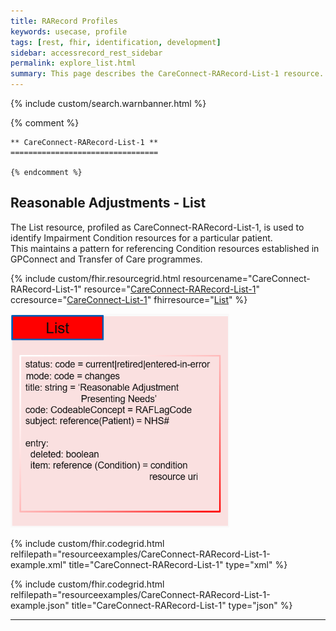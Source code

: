 ```yaml
---
title: RARecord Profiles
keywords: usecase, profile
tags: [rest, fhir, identification, development]
sidebar: accessrecord_rest_sidebar
permalink: explore_list.html
summary: This page describes the CareConnect-RARecord-List-1 resource. This organises and identifies CareConnect-RARecord-Condition-1 resources recording Impairments within the FHIR&reg; Reasonable Adjustments API.
---
```

{% include custom/search.warnbanner.html %}

{% comment %}

    ** CareConnect-RARecord-List-1 **
    =================================

    {% endcomment %}

## Reasonable Adjustments - List ##

The List resource, profiled as CareConnect-RARecord-List-1, is used to identify Impairment Condition resources for a particular patient.  
This maintains a pattern for referencing Condition resources established in GPConnect and Transfer of Care programmes.

{% include custom/fhir.resourcegrid.html
resourcename="CareConnect-RARecord-List-1"
resource="[CareConnect-RARecord-List-1](https://fhir.nhs.uk/STU3/StructureDefinition/CareConnect-RARecord-List-1/_history/0.0.5)"
ccresource="[CareConnect-List-1](https://fhir.hl7.org.uk/STU3/StructureDefinition/CareConnect-List-1)"
fhirresource="[List](https://www.hl7.org/fhir/list.html)" %}

<div id="ImageAsset"><img src="images/resourceImages/ListResource.png" style="width:350px;"></div>

{% include custom/fhir.codegrid.html
relfilepath="resourceexamples/CareConnect-RARecord-List-1-example.xml"
title="CareConnect-RARecord-List-1"
type="xml" %}

{% include custom/fhir.codegrid.html
relfilepath="resourceexamples/CareConnect-RARecord-List-1-example.json"
title="CareConnect-RARecord-List-1"
type="json" %}

---